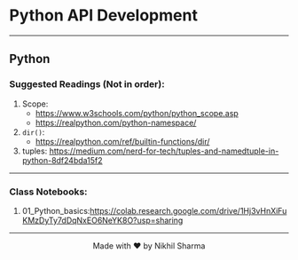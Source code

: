 # Python API Development
----

## Python
### Suggested Readings (Not in order):
1. Scope:
    - https://www.w3schools.com/python/python_scope.asp
    - https://realpython.com/python-namespace/
2. `dir()`:
    - https://realpython.com/ref/builtin-functions/dir/
3. tuples: https://medium.com/nerd-for-tech/tuples-and-namedtuple-in-python-8df24bda15f2


---
### Class Notebooks:
1. 01_Python_basics:https://colab.research.google.com/drive/1Hj3vHnXiFuKMzDyTy7dDqNxEO6NeYK8O?usp=sharing



---
<div align="center">
Made with ❤️ by Nikhil Sharma
</div>
